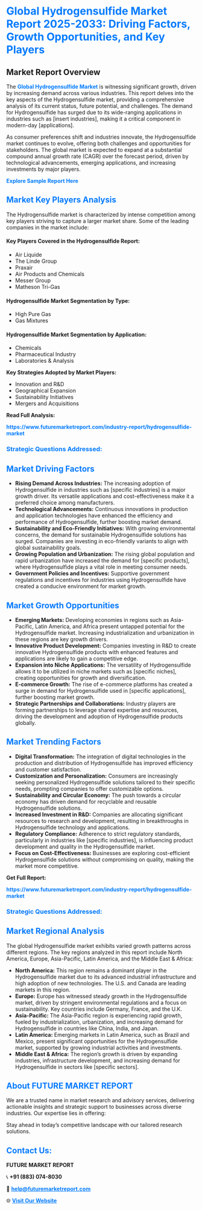 <h1 style="color: #007BFF;">Global Hydrogensulfide Market Report 2025-2033: Driving Factors, Growth Opportunities, and Key Players</h1>

<section id="overview">
<h2>Market Report Overview</h2>
<p>The <a href="https://www.futuremarketreport.com/industry-report/hydrogensulfide-market" style="color: #007BFF; text-decoration: none;"><strong>Global Hydrogensulfide Market</strong></a> is witnessing significant growth, driven by increasing demand across various industries. This report delves into the key aspects of the Hydrogensulfide market, providing a comprehensive analysis of its current status, future potential, and challenges. The demand for Hydrogensulfide has surged due to its wide-ranging applications in industries such as [insert industries], making it a critical component in modern-day [applications].</p>
<p>As consumer preferences shift and industries innovate, the Hydrogensulfide market continues to evolve, offering both challenges and opportunities for stakeholders. The global market is expected to expand at a substantial compound annual growth rate (CAGR) over the forecast period, driven by technological advancements, emerging applications, and increasing investments by major players.</p>
</section>

<section id="overview">
<p><a href="https://www.futuremarketreport.com/request-sample/reportId=101920" style="color: #007BFF; text-decoration: none;"><strong>Explore Sample Report Here</strong></a></p>
</section>

<section id="key-players">
<h2 style="color: #007BFF;">Market Key Players Analysis</h2>
<p>The Hydrogensulfide market is characterized by intense competition among key players striving to capture a larger market share. Some of the leading companies in the market include:</p>
<h4>Key Players Covered in the Hydrogensulfide Report:</h4>
<ul><li>Air Liquide</li><li>The Linde Group</li><li>Praxair</li><li>Air Products and Chemicals</li><li>Messer Group</li><li>Matheson Tri-Gas</li></ul>
<h4>Hydrogensulfide Market Segmentation by Type:</h4>
<ul><li>High Pure Gas</li><li>Gas Mixtures</li></ul>

<h4>Hydrogensulfide Market Segmentation by Application:</h4>
<ul><li>Chemicals</li><li>Pharmaceutical Industry</li><li>Laboratories &amp; Analysis</li></ul>
<p><strong>Key Strategies Adopted by Market Players:</strong></p>
<ul>
<li>Innovation and R&D</li>
<li>Geographical Expansion</li>
<li>Sustainability Initiatives</li>
<li>Mergers and Acquisitions</li>
</ul>
</section>

<section>
<p><strong>Read Full Analysis: </strong></p><a href="https://www.futuremarketreport.com/industry-report/hydrogensulfide-market" style="color: #007BFF; text-decoration: none;"><strong>https://www.futuremarketreport.com/industry-report/hydrogensulfide-market</strong></a>
<h3 style="color: #007BFF;">Strategic Questions Addressed:</h3>
</section>

<section id="driving-factors">
<h2 style="color: #007BFF;">Market Driving Factors</h2>
<ul>
<li><strong>Rising Demand Across Industries:</strong> The increasing adoption of Hydrogensulfide in industries such as [specific industries] is a major growth driver. Its versatile applications and cost-effectiveness make it a preferred choice among manufacturers.</li>
<li><strong>Technological Advancements:</strong> Continuous innovations in production and application technologies have enhanced the efficiency and performance of Hydrogensulfide, further boosting market demand.</li>
<li><strong>Sustainability and Eco-Friendly Initiatives:</strong> With growing environmental concerns, the demand for sustainable Hydrogensulfide solutions has surged. Companies are investing in eco-friendly variants to align with global sustainability goals.</li>
<li><strong>Growing Population and Urbanization:</strong> The rising global population and rapid urbanization have increased the demand for [specific products], where Hydrogensulfide plays a vital role in meeting consumer needs.</li>
<li><strong>Government Policies and Incentives:</strong> Supportive government regulations and incentives for industries using Hydrogensulfide have created a conducive environment for market growth.</li>
</ul>
</section>

<section id="growth-opportunities">
<h2 style="color: #007BFF;">Market Growth Opportunities</h2>
<ul>
<li><strong>Emerging Markets:</strong> Developing economies in regions such as Asia-Pacific, Latin America, and Africa present untapped potential for the Hydrogensulfide market. Increasing industrialization and urbanization in these regions are key growth drivers.</li>
<li><strong>Innovative Product Development:</strong> Companies investing in R&D to create innovative Hydrogensulfide products with enhanced features and applications are likely to gain a competitive edge.</li>
<li><strong>Expansion into Niche Applications:</strong> The versatility of Hydrogensulfide allows it to be utilized in niche markets such as [specific niches], creating opportunities for growth and diversification.</li>
<li><strong>E-commerce Growth:</strong> The rise of e-commerce platforms has created a surge in demand for Hydrogensulfide used in [specific applications], further boosting market growth.</li>
<li><strong>Strategic Partnerships and Collaborations:</strong> Industry players are forming partnerships to leverage shared expertise and resources, driving the development and adoption of Hydrogensulfide products globally.</li>
</ul>
</section>

<section id="trending-factors">
<h2 style="color: #007BFF;">Market Trending Factors</h2>
<ul>
<li><strong>Digital Transformation:</strong> The integration of digital technologies in the production and distribution of Hydrogensulfide has improved efficiency and customer satisfaction.</li>
<li><strong>Customization and Personalization:</strong> Consumers are increasingly seeking personalized Hydrogensulfide solutions tailored to their specific needs, prompting companies to offer customizable options.</li>
<li><strong>Sustainability and Circular Economy:</strong> The push towards a circular economy has driven demand for recyclable and reusable Hydrogensulfide solutions.</li>
<li><strong>Increased Investment in R&D:</strong> Companies are allocating significant resources to research and development, resulting in breakthroughs in Hydrogensulfide technology and applications.</li>
<li><strong>Regulatory Compliance:</strong> Adherence to strict regulatory standards, particularly in industries like [specific industries], is influencing product development and quality in the Hydrogensulfide market.</li>
<li><strong>Focus on Cost-Effectiveness:</strong> Businesses are exploring cost-efficient Hydrogensulfide solutions without compromising on quality, making the market more competitive.</li>
</ul>
</section>

<section>
<p><strong>Get Full Report: </strong></p><a href="https://www.futuremarketreport.com/industry-report/hydrogensulfide-market" style="color: #007BFF; text-decoration: none;"><strong>https://www.futuremarketreport.com/industry-report/hydrogensulfide-market</strong></a>
<h3 style="color: #007BFF;">Strategic Questions Addressed:</h3>
</section>


<section id="regional-analysis">
<h2 style="color: #007BFF;">Market Regional Analysis</h2>
<p>The global Hydrogensulfide market exhibits varied growth patterns across different regions. The key regions analyzed in this report include North America, Europe, Asia-Pacific, Latin America, and the Middle East & Africa:</p>
<ul>
<li><strong>North America:</strong> This region remains a dominant player in the Hydrogensulfide market due to its advanced industrial infrastructure and high adoption of new technologies. The U.S. and Canada are leading markets in this region.</li>
<li><strong>Europe:</strong> Europe has witnessed steady growth in the Hydrogensulfide market, driven by stringent environmental regulations and a focus on sustainability. Key countries include Germany, France, and the U.K.</li>
<li><strong>Asia-Pacific:</strong> The Asia-Pacific region is experiencing rapid growth, fueled by industrialization, urbanization, and increasing demand for Hydrogensulfide in countries like China, India, and Japan.</li>
<li><strong>Latin America:</strong> Emerging markets in Latin America, such as Brazil and Mexico, present significant opportunities for the Hydrogensulfide market, supported by growing industrial activities and investments.</li>
<li><strong>Middle East & Africa:</strong> The region’s growth is driven by expanding industries, infrastructure development, and increasing demand for Hydrogensulfide in sectors like [specific sectors].</li>
</ul>
</section>

<footer>
<h2 style="color: #007BFF;">About FUTURE MARKET REPORT</h2>
<p>We are a trusted name in market research and advisory services, delivering actionable insights and strategic support to businesses across diverse industries. Our expertise lies in offering:</p>

<p>Stay ahead in today’s competitive landscape with our tailored research solutions.</p>

<h2 style="color: #007BFF;">Contact Us:</h2>
<p><strong>FUTURE MARKET REPORT</strong></p>
<p>📞 <strong>+91 (883) 074-8030</strong></p>
<p>📧 <strong><a href="mailto:help@futuremarketreport.com" style="color: #007BFF;">help@futuremarketreport.com</a></strong></p>
<p>🌐 <strong><a href="https://www.futuremarketreport.com/" style="color: #007BFF;">Visit Our Website</a></strong></p>
</footer>
